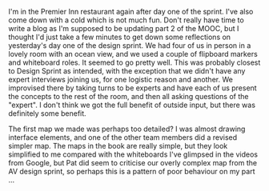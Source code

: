 I'm in the Premier Inn restaurant again after day one of the sprint.  I've also come down with a cold which is not much fun.  Don't really have time to write a blog as I'm supposed to be updating part 2 of the MOOC, but I thought I'd just take a few minutes to get down some reflections on yesterday's day one of the design sprint.  We had four of us in person in a lovely room with an ocean view, and we used a couple of flipboard markers and whiteboard roles.  It seemed to go pretty well.  This was probably closest to Design Sprint as intended, with the exception that we didn't have any expert interviews joining us, for one logistic reason and another.  We improvised there by taking turns to be experts and have each of us present the concepts to the rest of the room, and then all asking questions of the "expert".  I don't think we got the full benefit of outside input, but there was definitely some benefit.

The first map we made was perhaps too detailed?  I was almost drawing interface elements, and one of the other team members did a revised simpler map.  The maps in the book are really simple, but they look simplified to me compared with the whiteboards I've glimpsed in the videos from Google, but Pat did seem to criticise our overly complex map from the AV design sprint, so perhaps this is a pattern of poor behaviour on my part ...
